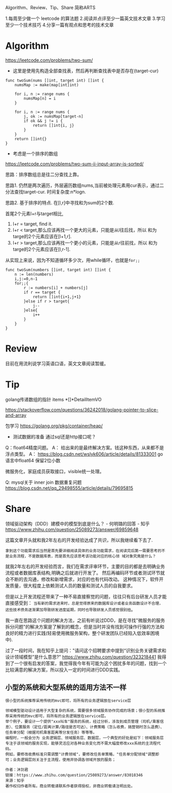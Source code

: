 
Algorithm、Review、Tip、Share 简称ARTS

1.每周至少做一个 leetcode 的算法题 2.阅读并点评至少一篇英文技术文章 3.学习至少一个技术技巧 4.分享一篇有观点和思考的技术文章

# Algorithm
https://leetcode.com/problems/two-sum/

* 这里是使用先构造全部查找表，然后再判断查找表中是否存在(target-cur)
```
func twoSum(nums []int, target int) []int {
	numsMap := make(map[int]int)

	for i, n := range nums {
		numsMap[n] = i
	}

	for i, n := range nums {
		j, ok := numsMap[target-n]
		if ok && j != i {
            return []int{i, j}
		}
	}
	return []int{}
}
```

* 考虑是一个排序的数组

https://leetcode.com/problems/two-sum-ii-input-array-is-sorted/

思路：排序数组总是往二分查找上靠。

思路1. 仍然是两次遍历，外层遍历数组nums,当前被处理元素用cur表示，通过二分法查找target-cur. 时间复杂度:n*logn.

思路2. 基于排序的特点. 在[l,r]中寻找和为sum的2个数.

首尾2个元素l+r与target相比, 
1. l+r = target, find it.
2. l+r < target,那么应该再找一个更大的元素，只能是从l往后找，所以 和为targe的2个元素应该在[l+1,r].
3. l+r > target,那么应该再找一个更小的元素，只能是从r往前找，所以 和为targe的2个元素应该在[l,r-1].

从实现上来说，因为不知道循环多少次，用while循环，也就是`for;;`

```
func twoSum(numbers []int, target int) []int {
    n := len(numbers)
    i,j:=0,n-1
    for;;{
        r := numbers[i] + numbers[j]
        if r == target {
            return []int{i+1,j+1}
        }else if r > target{
            j--
        }else{
            i++
        }
    }
}
```

# Review
目前在用流利说学习英语口语，英文文章阅读暂缓。

# Tip

golang传递数组的指针
items *[]*DetailItemVO

https://stackoverflow.com/questions/36242018/golang-pointer-to-slice-and-array

包学习
https://golang.org/pkg/container/heap/

* 测试数据的准备
通过sql还是http接口呢？


Q：float64精度问题。
A： 给出来的是最终解决方案。钱这种东西，从来都不是浮点类型。
A： https://blog.csdn.net/wslyk606/article/details/81333001
go语言中float64 保留2位小数

微服务化，家庭成员获取接口，visible统一处理。

Q: mysql关于 inner join 数据重复问题
https://blog.csdn.net/qq_29498555/article/details/79695815

# Share
领域驱动架构（DDD）建模中的模型到底是什么？ - 何明璐的回答 - 知乎
https://www.zhihu.com/question/25089273/answer/69859648

这篇文章开头就和我2年左右的开发经验达成了共识，所以我继续看下去了.
```
拿到这个功能需求后当然是首先要详细阅读具体的业务功能需求，在阅读完后第一需要思考的不是业务流程，不是数据库表，而是首先应该思考该功能对应的核心领 域对象究竟是什么？
```
就我2年左右的开发经验而言，我们在需求评审环节，主要的目的都是去明确业务流程或者数据库表结构,明确之后就进行开发了。
然后再编码环节或者测试环节就会不断的去沟通，修改和新增需求，对应的也有代码改动。
这种情况下，软件开发质量，很大程度上依赖测试人员的数量和测试人员的自我要求。

但是以上开发流程还带来了一种不易直接察觉的问题，往往只有后台研发人员才能直接感受到：
`当有新的需求进来时，总是觉得原来的数据库设计或者业务函数设计不合理，这些技术债务逐渐累加导致研发进度延期，同时也导致研发人员感觉很别扭`。

我一直在思路这个问题的解决方法，之前有听说过DDD，是在寻找"微服务的服务拆分问题"的解决方案是了解到的概念，但是当时并没有找到可操作行强的方法和良好的精力进行实践(轻易使用微服务架构，整个研发团队已经陷入低效率困境中).

过了一段时间，我在知乎上提问："请问这个招聘要求中提到“识别业务关键需求和设计领域模型”是什么意思?"
https://www.zhihu.com/question/323218441
我得到了一个很有启发的答案，我觉得我今年有可能为这个困扰多年的问题，找到一个比较满意的解决方案，所以投入一定的时间进行DDD实践。


## 小型的系统和大型系统的适用方法不一样
`很小型的系统推荐采用传统的mvc即可，将所有的业务逻辑放在service层`

```
领域模型驱动设计适用于大型复杂的系统，需要很多领域服务协作完成的场景；很小型的系统推荐采用传统的mvc即可，将所有的业务逻辑放在service层。
举个例子，要设计一个提供"xxx叫车"服务的系统，经过分析，涉及到成员管理（司机/乘客信息）、位置服务（定位/距离计算/路径是否可达）、计费策略（怎么收费，搞营销时怎么退费）、任务单分配（根据司机乘客距离等分发任务）等等等。
编程时，一般会分为 业务逻辑层、领域服务层、数据层，一个典型的好处是如下：领域服务层专注于该领域的服务实现，能够灵活应对各种业务变化而不需大幅度修改xxx系统的主流程代码。
例如，要修改收费标准只需调整"计费领域"，要修改任务单策略，"任务单分配领域"调整即可；业务逻辑层则关注于主流程，使用并协调各领域开放的服务；

作者：沐剑君
链接：https://www.zhihu.com/question/25089273/answer/83018346
来源：知乎
著作权归作者所有。商业转载请联系作者获得授权，非商业转载请注明出处。
```

